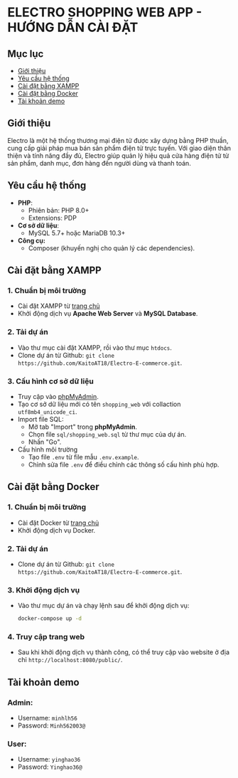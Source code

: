 # ELECTRO SHOPPING WEB APP - HƯỚNG DẪN CÀI ĐẶT

## Mục lục

-   [Giới thiệu](#giới-thiệu)
-   [Yêu cầu hệ thống](#yêu-cầu-hệ-thống)
-   [Cài đặt bằng XAMPP](#cài-đặt)
-   [Cài đặt bằng Docker](#cài-đặt-bằng-docker)
-   [Tài khoản demo](#tài-khoản-demo)

## Giới thiệu

Electro là một hệ thống thương mại điện tử được xây dựng bằng PHP thuần, cung cấp giải pháp mua bán sản phẩm điện tử trực tuyến. Với giao diện thân thiện và tính năng đầy đủ, Electro giúp quản lý hiệu quả cửa hàng điện tử từ sản phẩm, danh mục, đơn hàng đến người dùng và thanh toán.

## Yêu cầu hệ thống

-   **PHP**:
    -   Phiên bản: PHP 8.0+
    -   Extensions: PDP
-   **Cơ sở dữ liệu**:
    -   MySQL 5.7+ hoặc MariaDB 10.3+
-   **Công cụ:**
    -   Composer (khuyến nghị cho quản lý các dependencies).

## Cài đặt bằng XAMPP

### 1. Chuẩn bị môi trường

-   Cài đặt XAMPP từ [trang chủ](https://www.apachefriends.org/download.html)
-   Khởi động dịch vụ **Apache Web Server** và **MySQL Database**.

### 2. Tải dự án

-   Vào thư mục cài đặt XAMPP, rồi vào thư mục `htdocs`.
-   Clone dự án từ Github: `git clone https://github.com/KaitoAT18/Electro-E-commerce.git`.

### 3. Cấu hình cơ sở dữ liệu

-  Truy cập vào [phpMyAdmin](http://localhost/phpmyadmin).
- Tạo cơ sở dữ liệu mới có tên `shopping_web` với collaction `utf8mb4_unicode_ci`.
- Import file SQL:
    - Mở tab "Import" trong **phpMyAdmin**.
    - Chọn file `sql/shopping_web.sql` từ thư mục của dự án.
    - Nhấn "Go".
- Cấu hình môi trường
    - Tạo file `.env` từ file mẫu `.env.example`.
    - Chỉnh sửa file `.env` để điều chỉnh các thông số cấu hình phù hợp.

## Cài đặt bằng Docker

### 1. Chuẩn bị môi trường

-   Cài đặt Docker từ [trang chủ](https://www.docker.com/get-started)
-   Khởi động dịch vụ Docker.

### 2. Tải dự án

-   Clone dự án từ Github: `git clone https://github.com/KaitoAT18/Electro-E-commerce.git`.

### 3. Khởi động dịch vụ

-   Vào thư mục dự án và chạy lệnh sau để khởi động dịch vụ:
    ```bash
    docker-compose up -d
    ```
### 4. Truy cập trang web
- Sau khi khởi động dịch vụ thành công, có thể truy cập vào website ở địa chỉ `http://localhost:8080/public/`.

## Tài khoản demo

### Admin:

-   Username: `minhlh56`
-   Password: `Minh562003@`

### User:

-   Username: `yinghao36`
-   Password: `Yinghao36@`
